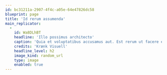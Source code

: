 ```yaml
---
id: bc31211a-2907-4f4c-a05e-64e47826dc58
blueprint: page
title: 'Id rerum assumenda'
main_replicator:
  -
    id: Wa8DLhBT
    headline: 'Illo possimus architecto'
    caption: 'Quia et voluptatibus accusamus aut. Est rerum ut facere eaque odio inventore consequuntur soluta. Occaecati exercitationem at sit praesentium est mollitia explicabo. Exercitationem odit exercitationem aut distinctio ut.'
    credits: 'Krænk Visuell'
    headline_level: h2
    image_kind: random_url
    type: image
    enabled: true
---
```

